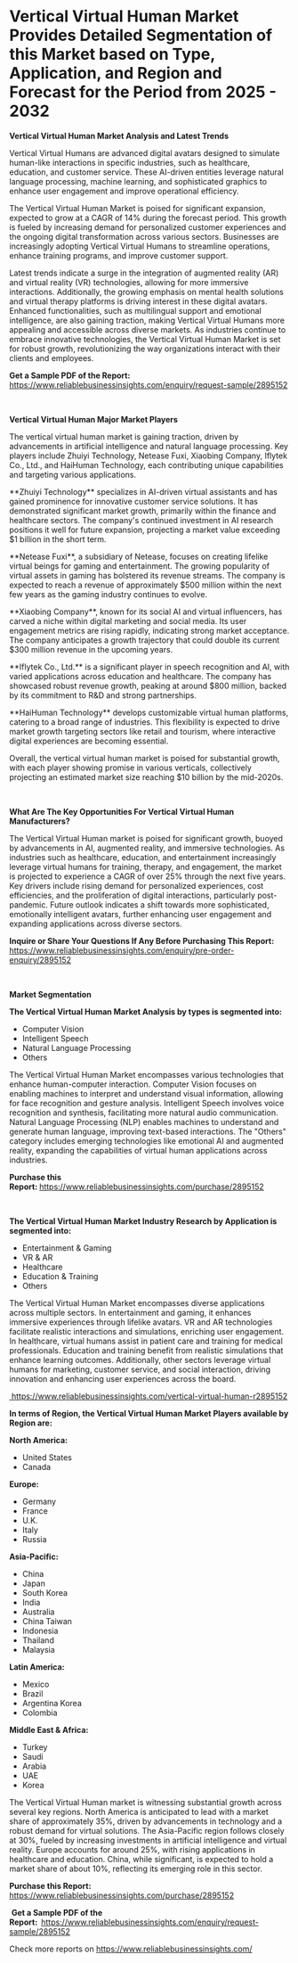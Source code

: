 <p><h1>Vertical Virtual Human Market Provides Detailed Segmentation of this Market based on Type, Application, and Region and Forecast for the Period from 2025 - 2032</h1></p><p><strong>Vertical Virtual Human Market Analysis and Latest Trends</strong></p>
<p><p>Vertical Virtual Humans are advanced digital avatars designed to simulate human-like interactions in specific industries, such as healthcare, education, and customer service. These AI-driven entities leverage natural language processing, machine learning, and sophisticated graphics to enhance user engagement and improve operational efficiency.</p><p>The Vertical Virtual Human Market is poised for significant expansion, expected to grow at a CAGR of 14% during the forecast period. This growth is fueled by increasing demand for personalized customer experiences and the ongoing digital transformation across various sectors. Businesses are increasingly adopting Vertical Virtual Humans to streamline operations, enhance training programs, and improve customer support.</p><p>Latest trends indicate a surge in the integration of augmented reality (AR) and virtual reality (VR) technologies, allowing for more immersive interactions. Additionally, the growing emphasis on mental health solutions and virtual therapy platforms is driving interest in these digital avatars. Enhanced functionalities, such as multilingual support and emotional intelligence, are also gaining traction, making Vertical Virtual Humans more appealing and accessible across diverse markets. As industries continue to embrace innovative technologies, the Vertical Virtual Human Market is set for robust growth, revolutionizing the way organizations interact with their clients and employees.</p></p>
<p><strong>Get a Sample PDF of the Report:&nbsp;</strong> <a href="https://www.reliablebusinessinsights.com/enquiry/request-sample/2895152?utm_campaign=2287&utm_medium=2&utm_source=Github&utm_content=ia&utm_term=15032025&utm_id=vertical-virtual-human">https://www.reliablebusinessinsights.com/enquiry/request-sample/2895152</a></p>
<p>&nbsp;</p>
<p><strong>Vertical Virtual Human Major Market Players</strong></p>
<p><p>The vertical virtual human market is gaining traction, driven by advancements in artificial intelligence and natural language processing. Key players include Zhuiyi Technology, Netease Fuxi, Xiaobing Company, Iflytek Co., Ltd., and HaiHuman Technology, each contributing unique capabilities and targeting various applications.</p><p>**Zhuiyi Technology** specializes in AI-driven virtual assistants and has gained prominence for innovative customer service solutions. It has demonstrated significant market growth, primarily within the finance and healthcare sectors. The company's continued investment in AI research positions it well for future expansion, projecting a market value exceeding $1 billion in the short term.</p><p>**Netease Fuxi**, a subsidiary of Netease, focuses on creating lifelike virtual beings for gaming and entertainment. The growing popularity of virtual assets in gaming has bolstered its revenue streams. The company is expected to reach a revenue of approximately $500 million within the next few years as the gaming industry continues to evolve.</p><p>**Xiaobing Company**, known for its social AI and virtual influencers, has carved a niche within digital marketing and social media. Its user engagement metrics are rising rapidly, indicating strong market acceptance. The company anticipates a growth trajectory that could double its current $300 million revenue in the upcoming years.</p><p>**Iflytek Co., Ltd.** is a significant player in speech recognition and AI, with varied applications across education and healthcare. The company has showcased robust revenue growth, peaking at around $800 million, backed by its commitment to R&D and strong partnerships.</p><p>**HaiHuman Technology** develops customizable virtual human platforms, catering to a broad range of industries. This flexibility is expected to drive market growth targeting sectors like retail and tourism, where interactive digital experiences are becoming essential. </p><p>Overall, the vertical virtual human market is poised for substantial growth, with each player showing promise in various verticals, collectively projecting an estimated market size reaching $10 billion by the mid-2020s.</p></p>
<p>&nbsp;</p>
<p><strong>What Are The Key Opportunities For Vertical Virtual Human Manufacturers?</strong></p>
<p><p>The Vertical Virtual Human market is poised for significant growth, buoyed by advancements in AI, augmented reality, and immersive technologies. As industries such as healthcare, education, and entertainment increasingly leverage virtual humans for training, therapy, and engagement, the market is projected to experience a CAGR of over 25% through the next five years. Key drivers include rising demand for personalized experiences, cost efficiencies, and the proliferation of digital interactions, particularly post-pandemic. Future outlook indicates a shift towards more sophisticated, emotionally intelligent avatars, further enhancing user engagement and expanding applications across diverse sectors.</p></p>
<p><strong>Inquire or Share Your Questions If Any Before Purchasing This Report:</strong> <a href="https://www.reliablebusinessinsights.com/enquiry/pre-order-enquiry/2895152?utm_campaign=2287&utm_medium=2&utm_source=Github&utm_content=ia&utm_term=15032025&utm_id=vertical-virtual-human">https://www.reliablebusinessinsights.com/enquiry/pre-order-enquiry/2895152</a></p>
<p>&nbsp;</p>
<p><strong>Market Segmentation</strong></p>
<p><strong>The Vertical Virtual Human Market Analysis by types is segmented into:</strong></p>
<p><ul><li>Computer Vision</li><li>Intelligent Speech</li><li>Natural Language Processing</li><li>Others</li></ul></p>
<p><p>The Vertical Virtual Human Market encompasses various technologies that enhance human-computer interaction. Computer Vision focuses on enabling machines to interpret and understand visual information, allowing for face recognition and gesture analysis. Intelligent Speech involves voice recognition and synthesis, facilitating more natural audio communication. Natural Language Processing (NLP) enables machines to understand and generate human language, improving text-based interactions. The "Others" category includes emerging technologies like emotional AI and augmented reality, expanding the capabilities of virtual human applications across industries.</p></p>
<p><strong>Purchase this Report:&nbsp;</strong><a href="https://www.reliablebusinessinsights.com/purchase/2895152?utm_campaign=2287&utm_medium=2&utm_source=Github&utm_content=ia&utm_term=15032025&utm_id=vertical-virtual-human">https://www.reliablebusinessinsights.com/purchase/2895152</a></p>
<p>&nbsp;</p>
<p><strong>The Vertical Virtual Human Market Industry Research by Application is segmented into:</strong></p>
<p><ul><li>Entertainment & Gaming</li><li>VR & AR</li><li>Healthcare</li><li>Education & Training</li><li>Others</li></ul></p>
<p><p>The Vertical Virtual Human Market encompasses diverse applications across multiple sectors. In entertainment and gaming, it enhances immersive experiences through lifelike avatars. VR and AR technologies facilitate realistic interactions and simulations, enriching user engagement. In healthcare, virtual humans assist in patient care and training for medical professionals. Education and training benefit from realistic simulations that enhance learning outcomes. Additionally, other sectors leverage virtual humans for marketing, customer service, and social interaction, driving innovation and enhancing user experiences across the board.</p></p>
<p><a href="https://www.reliablebusinessinsights.com/vertical-virtual-human-r2895152?utm_campaign=2287&utm_medium=2&utm_source=Github&utm_content=ia&utm_term=15032025&utm_id=vertical-virtual-human">&nbsp;https://www.reliablebusinessinsights.com/vertical-virtual-human-r2895152</a></p>
<p><strong>In terms of Region, the Vertical Virtual Human Market Players available by Region are:</strong></p>
<p>
    <p> <strong> North America: </strong>
        <ul>
            <li>United States</li>
            <li>Canada</li>
        </ul>
        </p> 
    <p> <strong> Europe: </strong>
        <ul>
            <li>Germany</li>
            <li>France</li>
            <li>U.K.</li>
            <li>Italy</li>
            <li>Russia</li>
        </ul>
        </p> 
    <p> <strong> Asia-Pacific: </strong>
        <ul>
            <li>China</li>
            <li>Japan</li>
            <li>South Korea</li>
            <li>India</li>
            <li>Australia</li>
            <li>China Taiwan</li>
            <li>Indonesia</li>
            <li>Thailand</li>
            <li>Malaysia</li>
        </ul>
        </p> 
    <p> <strong> Latin America: </strong>
        <ul>
            <li>Mexico</li>
            <li>Brazil</li>
            <li>Argentina Korea</li>
            <li>Colombia</li>
        </ul>
        </p> 
    <p> <strong> Middle East & Africa: </strong>
        <ul>
            <li>Turkey</li>
            <li>Saudi</li>
            <li>Arabia</li>
            <li>UAE</li>
            <li>Korea</li>
        </ul>
    </p>
    </p>
<p><p>The Vertical Virtual Human market is witnessing substantial growth across several key regions. North America is anticipated to lead with a market share of approximately 35%, driven by advancements in technology and a robust demand for virtual solutions. The Asia-Pacific region follows closely at 30%, fueled by increasing investments in artificial intelligence and virtual reality. Europe accounts for around 25%, with rising applications in healthcare and education. China, while significant, is expected to hold a market share of about 10%, reflecting its emerging role in this sector.</p></p>
<p><strong>Purchase this Report: </strong><a href="https://www.reliablebusinessinsights.com/purchase/2895152?utm_campaign=2287&utm_medium=2&utm_source=Github&utm_content=ia&utm_term=15032025&utm_id=vertical-virtual-human">https://www.reliablebusinessinsights.com/purchase/2895152</a></p>
<p>&nbsp;<strong>Get a Sample PDF of the Report:&nbsp;&nbsp;</strong><a href="https://www.reliablebusinessinsights.com/enquiry/request-sample/2895152?utm_campaign=2287&utm_medium=2&utm_source=Github&utm_content=ia&utm_term=15032025&utm_id=vertical-virtual-human">https://www.reliablebusinessinsights.com/enquiry/request-sample/2895152</a></p>
<p><strong></strong></p>
<p>Check more reports on <a href="https://www.reliablebusinessinsights.com/?utm_campaign=2287&utm_medium=2&utm_source=Github&utm_content=ia&utm_term=15032025&utm_id=vertical-virtual-human">https://www.reliablebusinessinsights.com/</a></p>